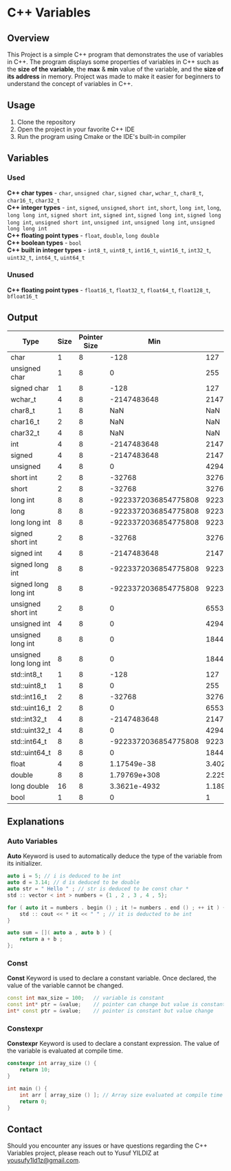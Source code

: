 # C++ Variables

## Overview

This Project is a simple C++ program that demonstrates the use of variables in C++.
The program displays some properties of variables in C++ such as the **size of the variable**,
the **max** & **min** value of the variable, and the **size of its address** in memory. Project was made
to make it easier for beginners to understand the concept of variables in C++.

## Usage

1. Clone the repository
2. Open the project in your favorite C++ IDE
3. Run the program using Cmake or the IDE's built-in compiler

## Variables
### Used
**C++ char types** - `char`, `unsigned char`, `signed char`, `wchar_t`, `char8_t`, `char16_t`, `char32_t`\
**C++ integer types** - `int`, `signed`, `unsigned`, `short int`, `short`, `long int`, `long`, `long long int`, `signed short int`, `signed int`, `signed long int`, `signed long long int`, `unsigned short int`, `unsigned int`, `unsigned long int`, `unsigned long long int`\
**C++ floating point types** - `float`, `double`, `long double`\
**C++ boolean types** - `bool`\
**C++ built in integer types** - `int8_t`, `uint8_t`, `int16_t`, `uint16_t`, `int32_t`, `uint32_t`, `int64_t`, `uint64_t`
### Unused
**C++ floating point types** - `float16_t`, `float32_t`, `float64_t`, `float128_t`, `bfloat16_t`

## Output

<!-- Table 1: Type Sizes -->
<table>
    <thead>
        <tr>
            <th>Type</th>
            <th>Size</th>
            <th>Pointer Size</th>
            <th>Min</th>
            <th>Max</th>
        </tr>
    </thead>
    <tbody>
        <tr>
            <td>char</td>
            <td>1</td>
            <td>8</td>
            <td>-128</td>
            <td>127</td>
        </tr>
        <tr>
            <td>unsigned char</td>
            <td>1</td>
            <td>8</td>
            <td>0</td>
            <td>255</td>
        </tr>
        <tr>
            <td>signed char</td>
            <td>1</td>
            <td>8</td>
            <td>-128</td>
            <td>127</td>
        </tr>
        <tr>
            <td>wchar_t</td>
            <td>4</td>
            <td>8</td>
            <td>-2147483648</td>
            <td>2147483647</td>
        </tr>
        <tr>
            <td>char8_t</td>
            <td>1</td>
            <td>8</td>
            <td>NaN</td>
            <td>NaN</td>
        </tr>
        <tr>
            <td>char16_t</td>
            <td>2</td>
            <td>8</td>
            <td>NaN</td>
            <td>NaN</td>
        </tr>
        <tr>
            <td>char32_t</td>
            <td>4</td>
            <td>8</td>
            <td>NaN</td>
            <td>NaN</td>
        </tr>
        <tr>
            <td>int</td>
            <td>4</td>
            <td>8</td>
            <td>-2147483648</td>
            <td>2147483647</td>
        </tr>
        <tr>
            <td>signed</td>
            <td>4</td>
            <td>8</td>
            <td>-2147483648</td>
            <td>2147483647</td>
        </tr>
        <tr>
            <td>unsigned</td>
            <td>4</td>
            <td>8</td>
            <td>0</td>
            <td>4294967295</td>
        </tr>
        <tr>
            <td>short int</td>
            <td>2</td>
            <td>8</td>
            <td>-32768</td>
            <td>32767</td>
        </tr>
        <tr>
            <td>short</td>
            <td>2</td>
            <td>8</td>
            <td>-32768</td>
            <td>32767</td>
        </tr>
        <tr>
            <td>long int</td>
            <td>8</td>
            <td>8</td>
            <td>-9223372036854775808</td>
            <td>9223372036854775807</td>
        </tr>
        <tr>
            <td>long</td>
            <td>8</td>
            <td>8</td>
            <td>-9223372036854775808</td>
            <td>9223372036854775807</td>
        </tr>
        <tr>
            <td>long long int</td>
            <td>8</td>
            <td>8</td>
            <td>-9223372036854775808</td>
            <td>9223372036854775807</td>
        </tr>
        <tr>
            <td>signed short int</td>
            <td>2</td>
            <td>8</td>
            <td>-32768</td>
            <td>32767</td>
        </tr>
        <tr>
            <td>signed int</td>
            <td>4</td>
            <td>8</td>
            <td>-2147483648</td>
            <td>2147483647</td>
        </tr>
        <tr>
            <td>signed long int</td>
            <td>8</td>
            <td>8</td>
            <td>-9223372036854775808</td>
            <td>9223372036854775807</td>
        </tr>
        <tr>
            <td>signed long long int</td>
            <td>8</td>
            <td>8</td>
            <td>-9223372036854775808</td>
            <td>9223372036854775807</td>
        </tr>
        <tr>
            <td>unsigned short int</td>
            <td>2</td>
            <td>8</td>
            <td>0</td>
            <td>65535</td>
        </tr>
        <tr>
            <td>unsigned int</td>
            <td>4</td>
            <td>8</td>
            <td>0</td>
            <td>4294967295</td>
        </tr>
        <tr>
            <td>unsigned long int</td>
            <td>8</td>
            <td>8</td>
            <td>0</td>
            <td>18446744073709551615</td>
        </tr>
        <tr>
            <td>unsigned long long int</td>
            <td>8</td>
            <td>8</td>
            <td>0</td>
            <td>18446744073709551615</td>
        </tr>
        <tr>
            <td>std::int8_t</td>
            <td>1</td>
            <td>8</td>
            <td>-128</td>
            <td>127</td>
        </tr>
        <tr>
            <td>std::uint8_t</td>
            <td>1</td>
            <td>8</td>
            <td>0</td>
            <td>255</td>
        </tr>
        <tr>
            <td>std::int16_t</td>
            <td>2</td>
            <td>8</td>
            <td>-32768</td>
            <td>32767</td>
        </tr>
        <tr>
            <td>std::uint16_t</td>
            <td>2</td>
            <td>8</td>
            <td>0</td>
            <td>65535</td>
        </tr>
        <tr>
            <td>std::int32_t</td>
            <td>4</td>
            <td>8</td>
            <td>-2147483648</td>
            <td>2147483647</td>
        </tr>
        <tr>
            <td>std::uint32_t</td>
            <td>4</td>
            <td>8</td>
            <td>0</td>
            <td>4294967295</td>
        </tr>
        <tr>
            <td>std::int64_t</td>
            <td>8</td>
            <td>8</td>
            <td>-9223372036854775808</td>
            <td>9223372036854775807</td>
        </tr>
        <tr>
            <td>std::uint64_t</td>
            <td>8</td>
            <td>8</td>
            <td>0</td>
            <td>18446744073709551615</td>
        </tr>
        <tr>
            <td>float</td>
            <td>4</td>
            <td>8</td>
            <td>1.17549e-38</td>
            <td>3.40282e+38</td>
        </tr>
        <tr>
            <td>double</td>
            <td>8</td>
            <td>8</td>
            <td>1.79769e+308</td>
            <td>2.22507e-308</td>
        </tr>
        <tr>
            <td>long double</td>
            <td>16</td>
            <td>8</td>
            <td>3.3621e-4932</td>
            <td>1.18973e+4932</td>
        </tr>
        <tr>
            <td>bool</td>
            <td>1</td>
            <td>8</td>
            <td>0</td>
            <td>1</td>
        </tr>
    </tbody>
</table>

## Explanations

### Auto Variables

**Auto** Keyword is used to automatically deduce the type of the variable from its initializer.

```cpp
auto i = 5; // i is deduced to be int
auto d = 3.14; // d is deduced to be double
auto str = " Hello " ; // str is deduced to be const char *
std :: vector < int > numbers = {1 , 2 , 3 , 4 , 5};

for ( auto it = numbers . begin () ; it != numbers . end () ; ++ it ) {
    std :: cout << * it << " " ; // it is deducted to be int
}

auto sum = []( auto a , auto b ) {
    return a + b ;
};
```

### Const

**Const** Keyword is used to declare a constant variable. Once declared, the value of the variable cannot be changed.

```cpp
const int max_size = 100;   // variable is constant
const int* ptr = &value;    // pointer can change but value is constant
int* const ptr = &value;    // pointer is constant but value change
```

### Constexpr

**Constexpr** Keyword is used to declare a constant expression. The value of the variable is evaluated at compile time.

```cpp
constexpr int array_size () {
    return 10;
}

int main () {
    int arr [ array_size () ]; // Array size evaluated at compile time
    return 0;
}
```

## Contact
Should you encounter any issues or have questions regarding the C++ Variables project,
please reach out to Yusuf YILDIZ at [yousufy1ld1z@gmail.com](mailto:yousufy1ld1z@gmail.com).
